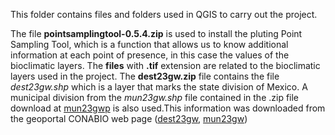 This folder contains files and folders used in QGIS to carry out the project. 

The file **pointsamplingtool-0.5.4.zip** is used to install the pluting Point Sampling Tool, which is a function that allows us to know additional information at each point of presence, in this case the values of the bioclimatic layers.
The **files** with **.tif** extension are related to the bioclimatic layers used in the project.
The **dest23gw.zip** file contains the file *dest23gw.shp* which is a layer that marks the state division of Mexico. A municipal division from the *mun23gw.shp* file contained in the .zip file download at [mun23gwp](http://geoportal.conabio.gob.mx/metadatos/doc/html/mun23gw.html) is also used.This information was downloaded from the geoportal CONABIO web page ([dest23gw](http://geoportal.conabio.gob.mx/metadatos/doc/html/dest23gw.html),  [mun23gw](http://geoportal.conabio.gob.mx/metadatos/doc/html/mun23gw.html))

